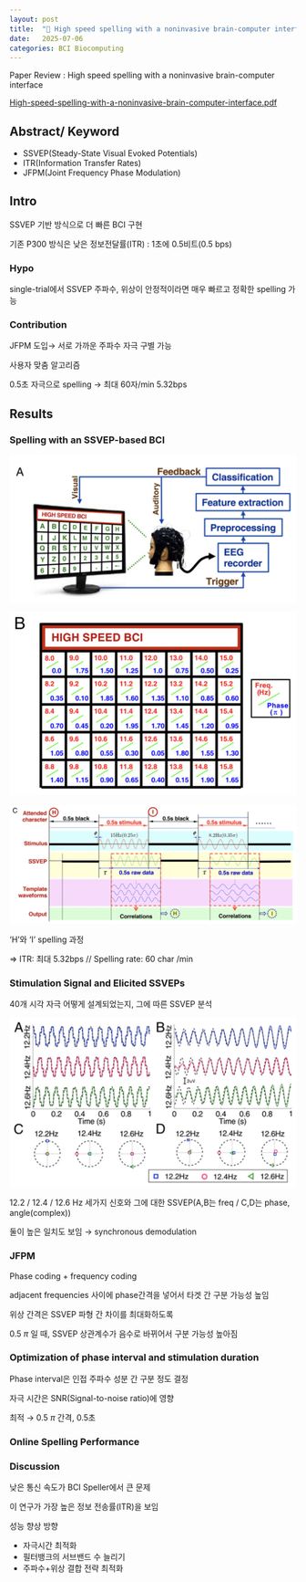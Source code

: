 ```yaml
---
layout: post
title:  "📝 High speed spelling with a noninvasive brain-computer interface"
date:   2025-07-06
categories: BCI Biocomputing
---
```

Paper Review : High speed spelling with a noninvasive brain-computer interface

[High-speed-spelling-with-a-noninvasive-brain-computer-interface.pdf](/assets/posts/0711/chen-et-al-high-speed-spelling-with-a-noninvasive-brain-computer-interface.pdf)

## Abstract/ Keyword

- SSVEP(Steady-State Visual Evoked Potentials)
- ITR(Information Transfer Rates)
- JFPM(Joint Frequency Phase Modulation)

## Intro

SSVEP 기반 방식으로 더 빠른 BCI 구현

기존 P300 방식은 낮은 정보전달률(ITR) : 1초에 0.5비트(0.5 bps)

### Hypo

single-trial에서 SSVEP 주파수, 위상이 안정적이라면 매우 빠르고 정확한 spelling 가능

### Contribution

JFPM 도입→ 서로 가까운 주파수 자극 구별 가능

사용자 맞춤 알고리즘

0.5초 자극으로 spelling → 최대 60자/min 5.32bps

## Results

### Spelling with an SSVEP-based BCI

![image.png](/assets/posts/0711/image.png)

![image.png](/assets/posts/0711/image1.png)

![‘H’와 ‘I’ spelling 과정](/assets/posts/0711/image2.png)

‘H’와 ‘I’ spelling 과정

⇒ ITR: 최대 5.32bps // Spelling rate: 60 char /min

### Stimulation Signal and Elicited SSVEPs

40개 시각 자극 어떻게 설계되었는지, 그에 따른 SSVEP 분석

![12.2 / 12.4 / 12.6 Hz 세가지 신호와 그에 대한 SSVEP(A,B는 freq / C,D는 phase, angle(complex))](/assets/posts/0711/image3.png)

12.2 / 12.4 / 12.6 Hz 세가지 신호와 그에 대한 SSVEP(A,B는 freq / C,D는 phase, angle(complex))

둘이 높은 일치도 보임 → synchronous demodulation

### JFPM

Phase coding + frequency coding

adjacent frequencies 사이에 phase간격을  넣어서 타겟 간 구분 가능성 높임

위상 간격은 SSVEP 파형 간 차이를 최대화하도록

0.5 $\pi$ 일 때, SSVEP 상관계수가 음수로 바뀌어서 구분 가능성 높아짐

### Optimization of phase interval and stimulation duration

Phase interval은 인접 주파수 성분 간 구분 정도 결정

자극 시간은 SNR(Signal-to-noise ratio)에 영향

최적 → 0.5 $\pi$ 간격, 0.5초

### Online Spelling Performance

### Discussion

낮은 통신 속도가 BCI Speller에서 큰 문제

이 연구가 가장 높은 정보 전송률(ITR)을 보임

성능 향상 방향

- 자극시간 최적화
- 필터뱅크의 서브밴드 수 늘리기
- 주파수+위상 결합 전략 최적화